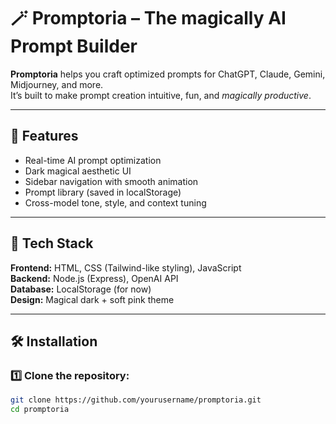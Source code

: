 # 🪄 Promptoria – The magically AI Prompt Builder

**Promptoria** helps you craft optimized prompts for ChatGPT, Claude, Gemini, Midjourney, and more.  
It’s built to make prompt creation intuitive, fun, and *magically productive*.

---

## 🚀 Features
- Real-time AI prompt optimization
- Dark magical aesthetic UI
- Sidebar navigation with smooth animation
- Prompt library (saved in localStorage)
- Cross-model tone, style, and context tuning

---

## 🧠 Tech Stack
**Frontend:** HTML, CSS (Tailwind-like styling), JavaScript  
**Backend:** Node.js (Express), OpenAI API  
**Database:** LocalStorage (for now)  
**Design:** Magical dark + soft pink theme

---

## 🛠️ Installation

### 1️⃣ Clone the repository:
```bash
git clone https://github.com/yourusername/promptoria.git
cd promptoria
